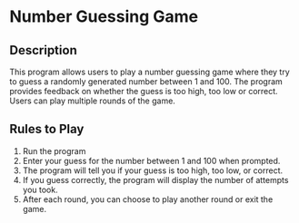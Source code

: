 # Number Guessing Game

## Description
This program allows users to play a number guessing game where they try to guess a randomly generated number between 1 and 100. The program provides feedback on whether the guess is too high, too low or correct. Users can play multiple rounds of the game.

## Rules to Play
1. Run the program 
2. Enter your guess for the number between 1 and 100 when prompted.
3. The program will tell you if your guess is too high, too low, or correct.
4. If you guess correctly, the program will display the number of attempts you took.
5. After each round, you can choose to play another round or exit the game.

